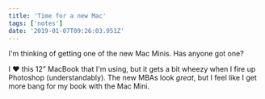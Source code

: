```yaml
---
title: 'Time for a new Mac'
tags: ['notes'] 
date: '2019-01-07T09:26:03.951Z'
---
```

I'm thinking of getting one of the new Mac Minis. Has anyone got one?

I ♥ this 12” MacBook that I'm using, but it gets a bit wheezy when I fire up Photoshop (understandably). The new MBAs look *great*, but I feel like I get more bang for my book with the Mac Mini.
